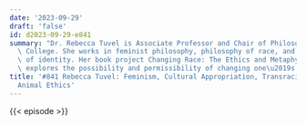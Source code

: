 ```yaml
---
date: '2023-09-29'
draft: 'false'
id: d2023-09-29-e841
summary: "Dr. Rebecca Tuvel is Associate Professor and Chair of Philosophy at Rhodes\
  \ College. She works in feminist philosophy, philosophy of race, and the ethics\
  \ of identity. Her book project Changing Race: The Ethics and Metaphysics of Transracialism\
  \ explores the possibility and permissibility of changing one\u2019s race."
title: '#841 Rebecca Tuvel: Feminism, Cultural Appropriation, Transracialism, and
  Animal Ethics'
---
```

{{< episode >}}
